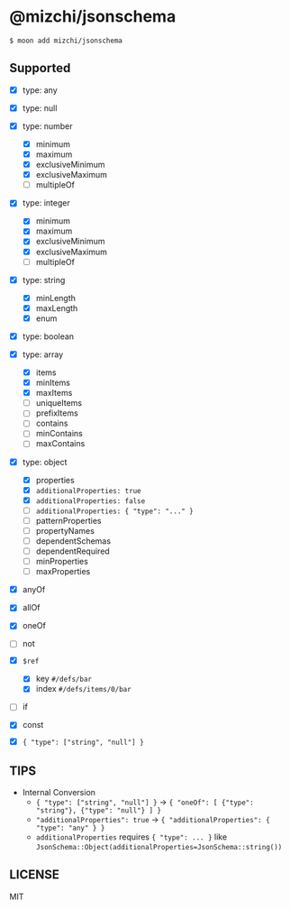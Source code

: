 # @mizchi/jsonschema

```
$ moon add mizchi/jsonschema
```

## Supported

- [x] type: any
- [x] type: null
- [x] type: number
  - [x] minimum
  - [x] maximum
  - [x] exclusiveMinimum
  - [x] exclusiveMaximum
  - [ ] multipleOf
- [x] type: integer

  - [x] minimum
  - [x] maximum
  - [x] exclusiveMinimum
  - [x] exclusiveMaximum
  - [ ] multipleOf

- [x] type: string
  - [x] minLength
  - [x] maxLength
  - [x] enum
- [x] type: boolean
- [x] type: array
  - [x] items
  - [x] minItems
  - [x] maxItems
  - [ ] uniqueItems
  - [ ] prefixItems
  - [ ] contains
  - [ ] minContains
  - [ ] maxContains
- [x] type: object

  - [x] properties
  - [x] `additionalProperties: true`
  - [x] `additionalProperties: false`
  - [ ] `additionalProperties: { "type": "..." }`
  - [ ] patternProperties
  - [ ] propertyNames
  - [ ] dependentSchemas
  - [ ] dependentRequired
  - [ ] minProperties
  - [ ] maxProperties

- [x] anyOf
- [x] allOf
- [x] oneOf
- [ ] not
- [x] `$ref`
  - [x] key `#/defs/bar`
  - [x] index `#/defs/items/0/bar`
- [ ] if
- [x] const
- [x] `{ "type": ["string", "null"] }`

## TIPS

- Internal Conversion
  - `{ "type": ["string", "null"] }` -> `{ "oneOf": [ {"type": "string"}, {"type": "null"} ] }`
  - `"additionalProperties": true` -> `{ "additionalProperties": { "type": "any" } }`
  - `additionalProperties` requires `{ "type": ... }` like `JsonSchema::Object(additionalProperties=JsonSchema::string())`

## LICENSE

MIT
